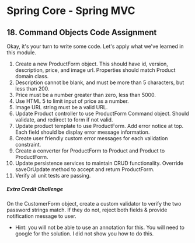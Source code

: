 # Spring Core - Spring MVC
## 18. Command Objects Code Assignment

Okay, it's your turn to write some code. Let's apply what we've learned in this module.

1. Create a new ProductForm object. This should have id, version, description, price, and image url. Properties should match Product domain class.
2. Description cannot be blank, and must be more than 5 characters, but less than 200.
3. Price must be a number greater than zero, less than 5000.
4. Use HTML 5 to limit input of price as a number.
5. Image URL string must be a valid URL.
6. Update Product controller to use ProductForm Command object. Should validate, and redirect to form if not valid.
7. Update product template to use ProductForm. Add error notice at top. Each field should be display error message information.
8. Create user friendly custom error messages for each validation constraint.
9. Create a converter for ProductForm to Product and Product to ProductForm.
10. Update persistence services to maintain CRUD functionality. Override saveOrUpdate method to accept and return ProductForm.
11. Verify all unit tests are passing.

##### Extra Credit Challenge
On the CustomerForm object, create a custom validator to verify the two password strings match. If they do not, reject both fields & provide notification message to user. 
* Hint: you will not be able to use an annotation for this. You will need to google for the solution. I did not show you how to do this.